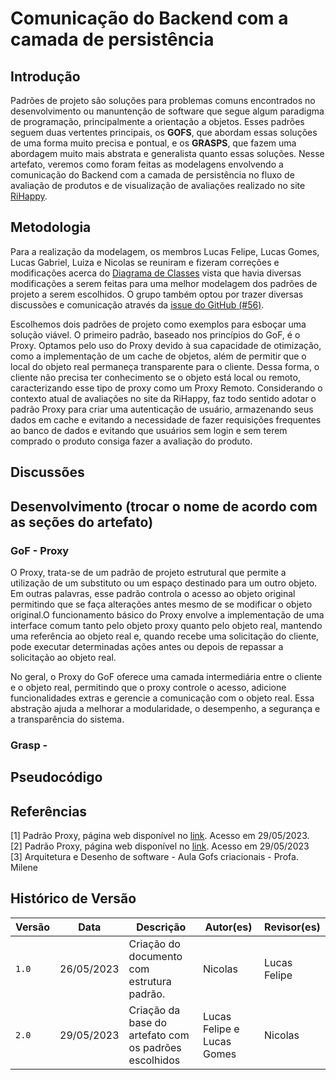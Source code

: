 # Comunicação do Backend com a camada de persistência

<!-- Lembre-se de incluir artefato no _sidebar.md.  -->

## Introdução

Padrões de projeto são soluções para problemas comuns encontrados  no desenvolvimento ou manuntenção de software que segue algum paradigma de programação, principalmente a orientação a objetos. Esses padrões seguem duas vertentes principais, os **GOFS**, que abordam essas soluções de uma forma muito precisa e pontual, e os **GRASPS**, que fazem uma abordagem muito mais abstrata e generalista quanto essas soluções. Nesse artefato, veremos como foram feitas as modelagens envolvendo a comunicação do Backend com a camada de persistência no fluxo de avaliação de produtos e de visualização de avaliações realizado no site [RiHappy](https://rihappy.com.br).

## Metodologia

Para a realização da modelagem, os membros Lucas Felipe, Lucas Gomes, Lucas Gabriel, Luiza e Nicolas se reuniram e fizeram correções e modificações acerca do [Diagrama de Classes](https://encr.pw/DiagramaDeClasse) vista que havia diversas modificações a serem feitas para uma melhor modelagem dos padrões de projeto a serem escolhidos. O grupo também optou por trazer diversas discussões e comunicação através da [issue do GitHub (#56)](https://github.com/UnBArqDsw2023-1/2023.1_G5_ProjetoRiHappy/issues/56).

Escolhemos dois padrões de projeto como exemplos para esboçar uma solução viável. O primeiro padrão, baseado nos princípios do GoF, é o Proxy. Optamos pelo uso do Proxy devido à sua capacidade de otimização, como a implementação de um cache de objetos, além de permitir que o local do objeto real permaneça transparente para o cliente. Dessa forma, o cliente não precisa ter conhecimento se o objeto está local ou remoto, caracterizando esse tipo de proxy como um Proxy Remoto. Considerando o contexto atual de avaliações no site da RiHappy, faz todo sentido adotar o padrão Proxy para criar uma autenticação de usuário, armazenando seus dados em cache e evitando a necessidade de fazer requisições frequentes ao banco de dados e evitando que usuários sem login e sem terem comprado o produto consiga fazer a avaliação do produto.

## Discussões

<!-- Acredito que seja um tópico interessante para colocarmos prints das comunicações dentro das issues e post its e etc  -->


## Desenvolvimento (trocar o nome de acordo com as seções do artefato)

### GoF - Proxy

O Proxy, trata-se de um padrão de projeto estrutural que permite a utilização de um substituto ou um espaço destinado para um outro objeto. Em outras palavras, esse padrão controla o acesso ao objeto original permitindo que se faça alterações antes mesmo de se modificar o objeto original.O funcionamento básico do Proxy envolve a implementação de uma interface comum tanto pelo objeto proxy quanto pelo objeto real, mantendo uma referência ao objeto real e, quando recebe uma solicitação do cliente, pode executar determinadas ações antes ou depois de repassar a solicitação ao objeto real.

No geral, o Proxy do GoF oferece uma camada intermediária entre o cliente e o objeto real, permitindo que o proxy controle o acesso, adicione funcionalidades extras e gerencie a comunicação com o objeto real. Essa abstração ajuda a melhorar a modularidade, o desempenho, a segurança e a transparência do sistema.

### Grasp - <modelo>

## Pseudocódigo

## Referências

[1] Padrão Proxy, página web disponível no [link](https://refactoring.guru/pt-br/design-patterns/proxy). Acesso em 29/05/2023. <br>
[2] Padrão Proxy, página web disponível no [link](https://diogomoreira.gitbook.io/padroes-de-projeto/padrao-proxy). Acesso em 29/05/2023 <br>
[3] Arquitetura e Desenho de software - Aula Gofs criacionais - Profa. Milene <br/>

## Histórico de Versão

| Versão | Data | Descrição | Autor(es) | Revisor(es) |
|--------|------|-----------|-----------|-------------|
| `1.0`  | 26/05/2023     | Criação do documento com estrutura padrão.          | Nicolas   | Lucas Felipe            |
| `2.0`  | 29/05/2023     | Criação da base do artefato com os padrões escolhidos        | Lucas Felipe e Lucas Gomes   | Nicolas            |